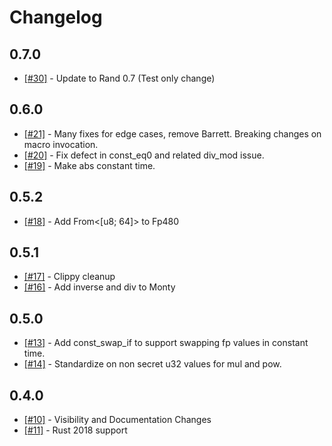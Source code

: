 # Changelog

## 0.7.0

- [[#30]](https://github.com/IronCoreLabs/gridiron/pull/30) - Update to Rand 0.7 (Test only change)

## 0.6.0

- [[#21]](https://github.com/IronCoreLabs/gridiron/pull/21) - Many fixes for edge cases, remove Barrett. Breaking changes on macro invocation.
- [[#20]](https://github.com/IronCoreLabs/gridiron/pull/20) - Fix defect in const_eq0 and related div_mod issue.
- [[#19]](https://github.com/IronCoreLabs/gridiron/pull/19) - Make abs constant time.

## 0.5.2

- [[#18]](https://github.com/IronCoreLabs/gridiron/pull/18) - Add From<[u8; 64]> to Fp480

## 0.5.1

- [[#17]](https://github.com/IronCoreLabs/gridiron/pull/17) - Clippy cleanup
- [[#16]](https://github.com/IronCoreLabs/gridiron/pull/16) - Add inverse and div to Monty

## 0.5.0

- [[#13]](https://github.com/IronCoreLabs/gridiron/pull/13) - Add const_swap_if to support swapping fp values in constant time.
- [[#14]](https://github.com/IronCoreLabs/gridiron/pull/14) - Standardize on non secret u32 values for mul and pow.

## 0.4.0

- [[#10]](https://github.com/IronCoreLabs/gridiron/pull/10) - Visibility and Documentation Changes
- [[#11]](https://github.com/IronCoreLabs/gridiron/pull/11) - Rust 2018 support
